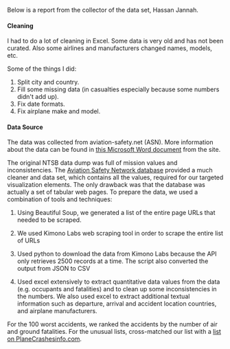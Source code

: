 Below is a report from the collector of the data set, Hassan Jannah.

#### Cleaning

I had to do a lot of cleaning in Excel. Some data is very old and has not been curated. Also some airlines and manufacturers changed names, models, etc.

Some of the things I did:

1. Split city and country.
2. Fill some missing data (in casualties especially because some numbers didn't add up).
3. Fix date formats.
4. Fix airplane make and model.

#### Data Source

The data was collected from aviation-safety.net (ASN).
More information about the data can be found in [this Microsoft Word document](http://aviation-safety.net/about/ASN-standards.doc) from the site.

The original NTSB data dump was full of mission values and inconsistencies. The [Aviation Safety Network database](http://aviation-safety.net/database/>) provided a much cleaner and data set, which contains all the values, required for our targeted visualization elements. The only drawback was that the database was actually a set of tabular web pages. To prepare the data, we used a combination of tools and techniques:

1. Using Beautiful Soup, we generated a list of the entire page URLs that needed to be scraped.

2. We used Kimono Labs web scraping tool in order to scrape the entire list of URLs

3. Used python to download the data from Kimono Labs because the API only retrieves 2500 records at a time. The script also converted the output from JSON to CSV

4. Used excel extensively to extract quantitative data values from the data (e.g. occupants and fatalities) and to clean up some inconsistencies in the numbers. We also used excel to extract additional textual information such as departure, arrival and accident location countries, and airplane manufacturers.

For the 100 worst accidents, we ranked the accidents by the number of air and ground fatalities.
For the unusual lists, cross-matched our list with a [list on PlaneCrashesinfo.com](http://www.planecrashinfo.com/unusual.htm).
